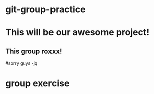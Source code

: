 # git-group-practice

# This will be our awesome project!


## This group roxxx!

#sorry guys -jq


# group exercise

